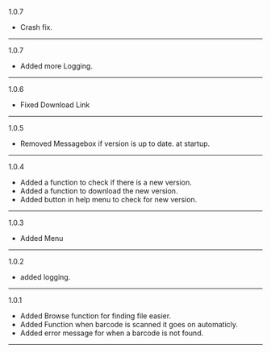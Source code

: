 1.0.7
+ Crash fix.
___
1.0.7
+ Added more Logging.
___
1.0.6
+ Fixed Download Link
___
1.0.5
+ Removed Messagebox if version is up to date. at startup.
___
1.0.4
+ Added a function to check if there is a new version.
+ Added a function to download the new version.
+ Added button in help menu to check for new version.
___
1.0.3
+ Added Menu
___
1.0.2
+ added logging.
___
1.0.1
+ Added Browse function for finding file easier.
+ Added Function when barcode is scanned it goes on automaticly.
+ Added error message for when a barcode is not found.
___